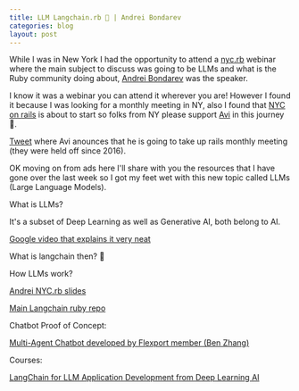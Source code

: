 ```yaml
---
title: LLM Langchain.rb 🦜 | Andrei Bondarev
categories: blog
layout: post
---
```


While I was in New York I had the opportunity to attend a [nyc.rb](https://www.meetup.com/es-ES/nyc-rb/) webinar where the main subject to discuss was going to be LLMs and what is the Ruby community doing about, [Andrei Bondarev](https://twitter.com/rushing_andrei) was the speaker.

I know it was a webinar you can attend it wherever you are! However I found it because I was looking for a monthly meeting in NY, also I found that [NYC on rails](https://www.meetup.com/es-ES/nyc-on-rails/) is about to start so folks from NY please support [Avi](https://twitter.com/aviflombaum) in this journey 🙏.

[Tweet](https://twitter.com/aviflombaum/status/1686015466290991107) where Avi anounces that he is going to take up rails monthly meeting (they were held off since 2016).

OK moving on from ads here I'll share with you the resources that I have gone over the last week so I got my feet wet with this new topic called LLMs (Large Language Models).

What is LLMs? 

It's a subset of Deep Learning as well as Generative AI, both belong to AI.

[Google video that explains it very neat](https://www.youtube.com/watch?v=G2fqAlgmoPo)

What is langchain then? 🦜

How LLMs work?


[Andrei NYC.rb slides](https://docs.google.com/presentation/d/18IkiST1goY2nXA61albDx1WUHCdf9tkaPMYthxLiONQ/edit#slide=id.p)

[Main Langchain ruby repo](https://github.com/andreibondarev/langchainrb)

Chatbot Proof of Concept:

[Multi-Agent Chatbot developed by Flexport member (Ben Zhang)](https://github.com/zben/superchat)


Courses:

[LangChain for LLM Application Development from Deep Learning AI](https://learn.deeplearning.ai/langchain/lesson/1/introduction)